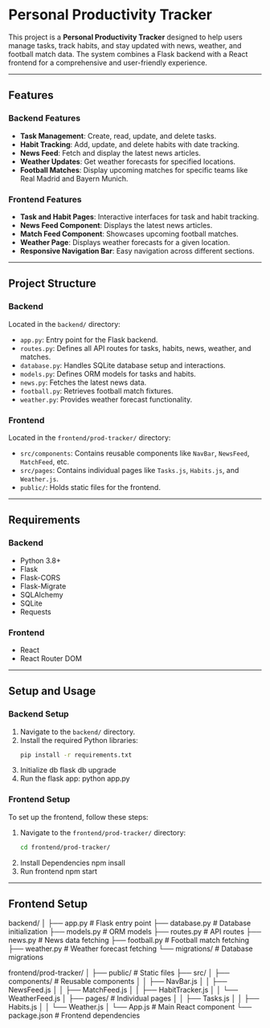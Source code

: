 # Personal Productivity Tracker

This project is a **Personal Productivity Tracker** designed to help users manage tasks, track habits, and stay updated with news, weather, and football match data. The system combines a Flask backend with a React frontend for a comprehensive and user-friendly experience.

---

## Features

### Backend Features
- **Task Management**: Create, read, update, and delete tasks.
- **Habit Tracking**: Add, update, and delete habits with date tracking.
- **News Feed**: Fetch and display the latest news articles.
- **Weather Updates**: Get weather forecasts for specified locations.
- **Football Matches**: Display upcoming matches for specific teams like Real Madrid and Bayern Munich.

### Frontend Features
- **Task and Habit Pages**: Interactive interfaces for task and habit tracking.
- **News Feed Component**: Displays the latest news articles.
- **Match Feed Component**: Showcases upcoming football matches.
- **Weather Page**: Displays weather forecasts for a given location.
- **Responsive Navigation Bar**: Easy navigation across different sections.

---

## Project Structure

### Backend
Located in the `backend/` directory:
- `app.py`: Entry point for the Flask backend.
- `routes.py`: Defines all API routes for tasks, habits, news, weather, and matches.
- `database.py`: Handles SQLite database setup and interactions.
- `models.py`: Defines ORM models for tasks and habits.
- `news.py`: Fetches the latest news data.
- `football.py`: Retrieves football match fixtures.
- `weather.py`: Provides weather forecast functionality.

### Frontend
Located in the `frontend/prod-tracker/` directory:
- `src/components`: Contains reusable components like `NavBar`, `NewsFeed`, `MatchFeed`, etc.
- `src/pages`: Contains individual pages like `Tasks.js`, `Habits.js`, and `Weather.js`.
- `public/`: Holds static files for the frontend.

---

## Requirements

### Backend
- Python 3.8+
- Flask
- Flask-CORS
- Flask-Migrate
- SQLAlchemy
- SQLite
- Requests

### Frontend
- React
- React Router DOM

---

## Setup and Usage

### Backend Setup
1. Navigate to the `backend/` directory.
2. Install the required Python libraries:
   ```bash
   pip install -r requirements.txt
3. Initialize db
   flask db upgrade
5. Run the flask app:
   python app.py


### Frontend Setup
To set up the frontend, follow these steps:

1. Navigate to the `frontend/prod-tracker/` directory:
   ```bash
   cd frontend/prod-tracker/
2. Install Dependencies
   npm insall
3. Run frontend
   npm start


---
## Frontend Setup

backend/
│
├── app.py             # Flask entry point
├── database.py        # Database initialization
├── models.py          # ORM models
├── routes.py          # API routes
├── news.py            # News data fetching
├── football.py        # Football match fetching
├── weather.py         # Weather forecast fetching
└── migrations/        # Database migrations


frontend/prod-tracker/
│
├── public/            # Static files
├── src/
│   ├── components/    # Reusable components
│   │   ├── NavBar.js
│   │   ├── NewsFeed.js
│   │   ├── MatchFeed.js
│   │   ├── HabitTracker.js
│   │   └── WeatherFeed.js
│   ├── pages/         # Individual pages
│   │   ├── Tasks.js
│   │   ├── Habits.js
│   │   └── Weather.js
│   └── App.js         # Main React component
└── package.json       # Frontend dependencies

